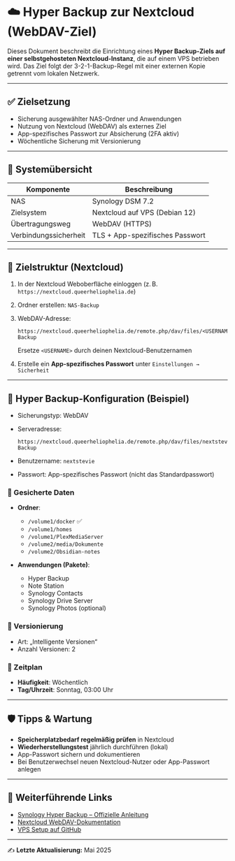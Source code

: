 # ☁️ Hyper Backup zur Nextcloud (WebDAV-Ziel)

Dieses Dokument beschreibt die Einrichtung eines **Hyper Backup-Ziels auf einer selbstgehosteten Nextcloud-Instanz**, die auf einem VPS betrieben wird. Das Ziel folgt der 3-2-1-Backup-Regel mit einer externen Kopie getrennt vom lokalen Netzwerk.

---

## ✅ Zielsetzung

* Sicherung ausgewählter NAS-Ordner und Anwendungen
* Nutzung von Nextcloud (WebDAV) als externes Ziel
* App-spezifisches Passwort zur Absicherung (2FA aktiv)
* Wöchentliche Sicherung mit Versionierung

---

## 🧩 Systemübersicht

| Komponente            | Beschreibung                    |
| --------------------- | ------------------------------- |
| NAS                   | Synology DSM 7.2                |
| Zielsystem            | Nextcloud auf VPS (Debian 12)   |
| Übertragungsweg       | WebDAV (HTTPS)                  |
| Verbindungssicherheit | TLS + App-spezifisches Passwort |

---

## 📁 Zielstruktur (Nextcloud)

1. In der Nextcloud Weboberfläche einloggen (z. B. `https://nextcloud.queerheliophelia.de`)

2. Ordner erstellen: `NAS-Backup`

3. WebDAV-Adresse:

   ```
   https://nextcloud.queerheliophelia.de/remote.php/dav/files/<USERNAME>/NAS-Backup
   ```

   Ersetze `<USERNAME>` durch deinen Nextcloud-Benutzernamen

4. Erstelle ein **App-spezifisches Passwort** unter `Einstellungen → Sicherheit`

---

## 🔧 Hyper Backup-Konfiguration (Beispiel)

* Sicherungstyp: WebDAV
* Serveradresse:

  ```
  https://nextcloud.queerheliophelia.de/remote.php/dav/files/nextstevie/NAS-Backup
  ```
* Benutzername: `nextstevie`
* Passwort: App-spezifisches Passwort (nicht das Standardpasswort)

### 📁 Gesicherte Daten

* **Ordner**:

  * `/volume1/docker` ✅
  * `/volume1/homes`
  * `/volume1/PlexMediaServer`
  * `/volume2/media/Dokumente`
  * `/volume2/Obsidian-notes`

* **Anwendungen (Pakete)**:

  * Hyper Backup
  * Note Station
  * Synology Contacts
  * Synology Drive Server
  * Synology Photos (optional)

### 🔄 Versionierung

* Art: „Intelligente Versionen“
* Anzahl Versionen: 2

### 📅 Zeitplan

* **Häufigkeit**: Wöchentlich
* **Tag/Uhrzeit**: Sonntag, 03:00 Uhr

---

## 🛡️ Tipps & Wartung

* **Speicherplatzbedarf regelmäßig prüfen** in Nextcloud
* **Wiederherstellungstest** jährlich durchführen (lokal)
* App-Passwort sichern und dokumentieren
* Bei Benutzerwechsel neuen Nextcloud-Nutzer oder App-Passwort anlegen

---

## 🔗 Weiterführende Links

* [Synology Hyper Backup – Offizielle Anleitung](https://kb.synology.com/de-de/DSM/help/HyperBackup/hyperbackup)
* [Nextcloud WebDAV-Dokumentation](https://docs.nextcloud.com/server/latest/user_manual/files/access_webdav.html)
* [VPS Setup auf GitHub](https://github.com/Steviexo/vps-setup)

---

✍ **Letzte Aktualisierung:** Mai 2025
